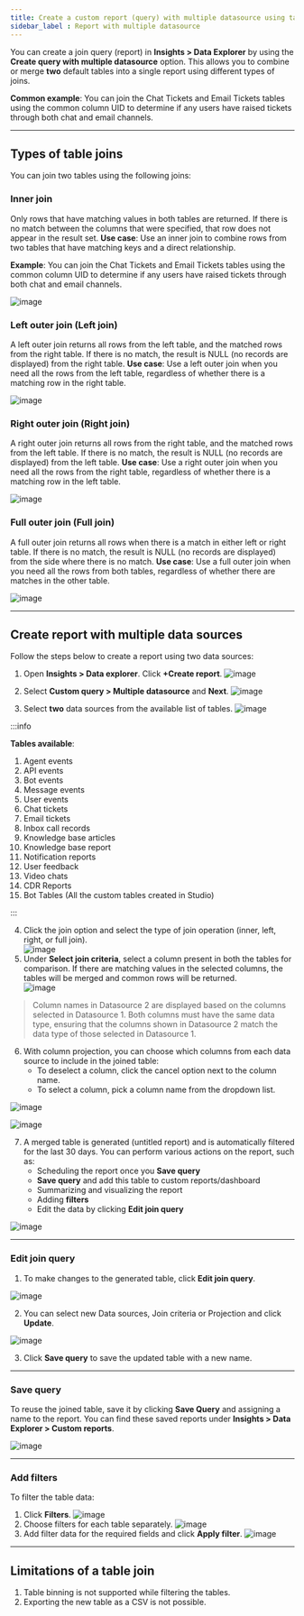 ```yaml
---
title: Create a custom report (query) with multiple datasource using table join   
sidebar_label : Report with multiple datasource   
---
```


You can create a join query (report) in **Insights > Data Explorer** by using the **Create query with multiple datasource** option. This allows you to combine or merge **two** default tables into a single report using different types of joins.


**Common example**: You can join the Chat Tickets and Email Tickets tables using the common column UID to determine if any users have raised tickets through both chat and email channels.

-----------

## Types of table joins 

You can join two tables using the following joins: 

### Inner join

Only rows that have matching values in both tables are returned. If there is no match between the columns that were specified, that row does not appear in the result set.
**Use case**: Use an inner join to combine rows from two tables that have matching keys and a direct relationship.


**Example**: You can join the Chat Tickets and Email Tickets tables using the common column UID to determine if any users have raised tickets through both chat and email channels.

![image](https://hackmd.io/_uploads/HJPYCNitR.png)

### Left outer join (Left join)

A left outer join returns all rows from the left table, and the matched rows from the right table. If there is no match, the result is NULL (no records are displayed) from the right table.
**Use case**: Use a left outer join when you need all the rows from the left table, regardless of whether there is a matching row in the right table.

![image](https://hackmd.io/_uploads/ryfxn4jtC.png)

### Right outer join (Right join)

A right outer join returns all rows from the right table, and the matched rows from the left table. If there is no match, the result is NULL (no records are displayed) from the left table.
**Use case**: Use a right outer join when you need all the rows from the right table, regardless of whether there is a matching row in the left table.

![image](https://hackmd.io/_uploads/ryCniEsKR.png)


### Full outer join (Full join)

A full outer join returns all rows when there is a match in either left or right table. If there is no match, the result is NULL (no records are displayed) from the side where there is no match.
**Use case**: Use a full outer join when you need all the rows from both tables, regardless of whether there are matches in the other table.

![image](https://hackmd.io/_uploads/S1NzAVstA.png)

--------------

## Create report with multiple data sources

Follow the steps below to create a report using two data sources:

1. Open **Insights > Data explorer**. Click **+Create report**. 
    ![image](https://hackmd.io/_uploads/BkriG9ctR.png)
              
2. Select **Custom query > Multiple datasource** and **Next**. 
    ![image](https://hackmd.io/_uploads/rynlCvE_C.png)              
3. Select **two** data sources from the available list of tables.
    ![image](https://hackmd.io/_uploads/H1Wbfi4_R.png)


:::info

**Tables available**: 
1. Agent events
2. API events
3. Bot events
4. Message events
5. User events
6. Chat tickets
7. Email tickets
8. Inbox call records
9. Knowledge base articles
10. Knowledge base report
11. Notification reports
12. User feedback
13. Video chats
14. CDR Reports
15. Bot Tables (All the custom tables created in Studio)

:::


4. Click the join option and select the type of join operation (inner, left, right, or full join).      
![image](https://hackmd.io/_uploads/SJWxmiEuR.png)        
5. Under **Select join criteria**, select a column present in both the tables for comparison. If there are matching values in the selected columns, the tables will be merged and common rows will be returned.          
    ![image](https://hackmd.io/_uploads/SyYQ4i4_R.png)        

> Column names in Datasource 2 are displayed based on the columns selected in Datasource 1. Both columns must have the same data type, ensuring that the columns shown in Datasource 2 match the data type of those selected in Datasource 1.

6. With column projection, you can choose which columns from each data source to include in the joined table:
    - To deselect a column, click the cancel option next to the column name.
    - To select a column, pick a column name from the dropdown list.

![image](https://hackmd.io/_uploads/BJMwjXsFR.png)

![image](https://hackmd.io/_uploads/Sy3coQiK0.png)


7. A merged table is generated (untitled report) and is automatically filtered for the last 30 days. You can perform various actions on the report, such as:
    - Scheduling the report once you **Save query**
    - **Save query** and add this table to custom reports/dashboard
    - Summarizing and visualizing the report
    - Adding **filters**
    - Edit the data by clicking **Edit join query** 

![image](https://hackmd.io/_uploads/B1PiNoVO0.png)        

-------------

### Edit join query

1. To make changes to the generated table, click **Edit join query**. 

![image](https://hackmd.io/_uploads/Skmtt59FC.png)

2. You can select new Data sources, Join criteria or Projection and click **Update**.  

![image](https://hackmd.io/_uploads/S1p3K5qtA.png)

3. Click **Save query** to save the updated table with a new name.  

----------

### Save query

To reuse the joined table, save it by clicking **Save Query** and assigning a name to the report. You can find these saved reports under **Insights > Data Explorer > Custom reports**.

![image](https://hackmd.io/_uploads/SkiuUq9K0.png)

----------

### Add filters

To filter the table data:

1. Click **Filters**.
    ![image](https://hackmd.io/_uploads/H19bdc5tC.png)
2. Choose filters for each table separately.
    ![image](https://hackmd.io/_uploads/HJRpP55KA.png)
3. Add filter data for the required fields and click **Apply filter**.
   ![image](https://hackmd.io/_uploads/r1tJdcctC.png)          


----------


## Limitations of a table join

1. Table binning is not supported while filtering the tables.
2. Exporting the new table as a CSV is not possible.




